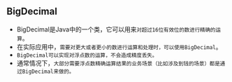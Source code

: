 ## BigDecimal
* BigDecimal是Java中的一个类，它可以用来`对超过16位有效位的数进行精确的运算`。
* 在实际应用中，`需要对更大或者更小的数进行运算和处理时，可以使用BigDecimal`。
* `BigDecimal可以实现对浮点数的运算，不会造成精度丢失。`
* 通常情况下，`大部分需要浮点数精确运算结果的业务场景（比如涉及到钱的场景）都是通过BigDecimal来做的。`









